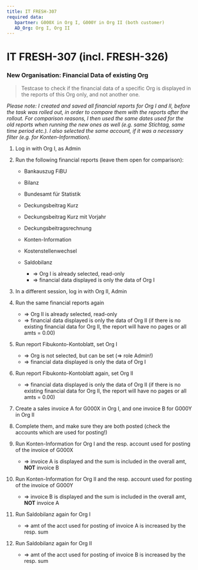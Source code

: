 ```yaml
---
title: IT FRESH-307
required data:
   bpartner: G000X in Org I, G000Y in Org II (both customer)
   AD_Org: Org I, Org II
---
```


# IT FRESH-307 (incl. FRESH-326)
### New Organisation: Financial Data of existing Org
> Testcase to check if the financial data of a specific Org 
> is displayed in the reports of this Org only, and not
> another one.

*Please note: I created and saved all financial reports for Org I and II, before the task was rolled out, in order to compare them with the reports after the rollout. For comparison reasons, I then used the same
dates used for the old reports when running the new ones as well (e.g. same Stichtag, same time period etc.). I also selected the same account, if it was a necessary filter (e.g. for Konten-Information).*


1. Log in with Org I, as Admin

1. Run the following financial reports (leave them open for comparison):
	* Bankauszug FiBU
	* Bilanz
	* Bundesamt für Statistik
	* Deckungsbeitrag Kurz
	* Deckungsbeitrag Kurz mit Vorjahr
	* Deckungsbeitragsrechnung
	* Konten-Information
	* Kostenstellenwechsel
	* Saldobilanz
	
		* => Org I is already selected, read-only
		* => financial data displayed is only the data of Org I
	
1. In a different session, log in with Org II, Admin

1. Run the same financial reports again

	* => Org II is already selected, read-only
	* => financial data displayed is only the data of Org II (if there is no existing financial data for Org II, the report will have no pages or all amts =  0.00)
	
1. Run report Fibukonto-Kontoblatt, set Org I

	* => Org is not selected, but can be set (=> role Admin!)
	* => financial data displayed is only the data of Org I
	
1. Run report Fibukonto-Kontoblatt again, set Org II

	* => financial data displayed is only the data of Org II (if there is no existing financial data for Org II, the report will have no pages or all amts =  0.00)
	
1. Create a sales invoice A for G000X in Org I, and one invoice B for G000Y in Org II

1. Complete them, and make sure they are both posted (check the accounts which are used for posting!)

1. Run Konten-Information for Org I and the resp. account used for posting of the invoice of G000X

	* => invoice A is displayed and the sum is included in the overall amt, **NOT** invoice B
	
1. Run Konten-Information for Org II and the resp. account used for posting of the invoice of G000Y

	* => invoice B is displayed and the sum is included in the overall amt, **NOT** invoice A
	
1. Run Saldobilanz again for Org I

	* => amt of the acct used for posting of invoice A is increased by the resp. sum
	
1. Run Saldobilanz again for Org II

	* => amt of the acct used for posting of invoice B is increased by the resp. sum
	
	

	


	
